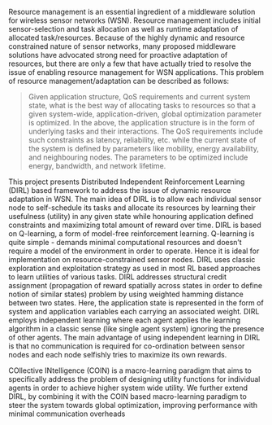 Resource management is an essential ingredient of a middleware solution for wireless sensor networks (WSN). Resource management includes initial sensor-selection and task allocation as well as runtime adaptation of allocated task/resources. Because of the highly dynamic and resource constrained nature of sensor networks, many proposed middleware solutions have advocated strong need for proactive adaptation of resources, but there are only a few that have actually tried to resolve the issue of enabling resource management for WSN applications. This problem of resource management/adaptation can be described as follows:
> Given application structure, QoS requirements and current system state, what is the best way of allocating tasks to resources so that a given system-wide, application-driven, global optimization parameter is optimized.
In the above, the application structure is in the form of underlying tasks and their interactions. The QoS requirements include such constraints as latency, reliability, etc. while the current state of the system is defined by parameters like mobility, energy availability, and neighbouring nodes. The parameters to be optimized include energy, bandwidth, and network lifetime.

This project presents Distributed Independent Reinforcement Learning (DIRL) based framework to address the issue of dynamic resource adaptation in WSN. The main idea of DIRL is to allow each individual sensor node to self-schedule its tasks and allocate its resources by learning their usefulness (utility) in any given state while honouring application defined constraints and maximizing total amount of reward over time. DIRL is based on Q-learning, a form of model-free reinforcement learning. Q-learning is quite simple - demands minimal computational resources and doesn’t require a model of the environment in order to operate. Hence it is ideal for implementation on resource-constrained sensor nodes. DIRL uses classic exploration and exploitation strategy as used in most RL based approaches to learn utilities of various tasks. DIRL addresses structural credit assignment (propagation of reward spatially across states in order to define notion of similar states) problem by using weighted hamming distance between two states. Here, the application state is represented in the form of system and application variables each carrying an associated weight.
DIRL employs independent learning where each agent applies the learning algorithm in a classic sense (like single agent system) ignoring the presence of other agents. The main advantage of using independent learning in DIRL is that no communication is required for co-ordination between sensor nodes and each node selfishly tries to maximize its own rewards.

COllective INtelligence (COIN) is a macro-learning paradigm that aims to specifically address the problem of designing utility functions for individual agents in order to achieve higher system wide utility. We further extend DIRL, by combining it with the COIN based macro-learning paradigm to steer the system towards global optimization, improving performance with minimal communication overheads